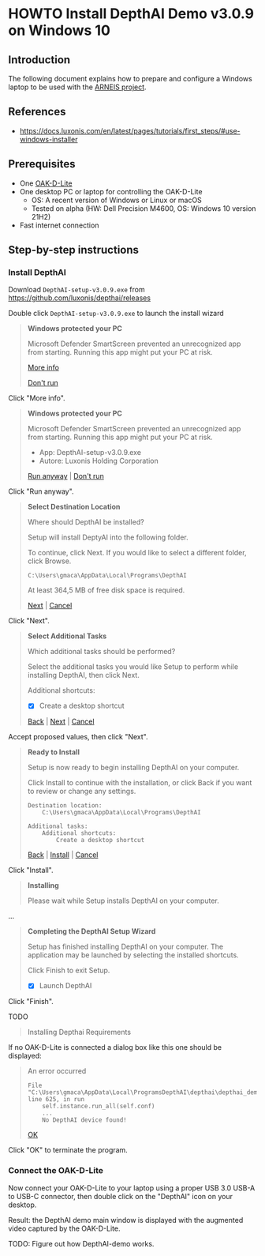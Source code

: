 # HOWTO Install DepthAI Demo v3.0.9 on Windows 10

<!-- (2022-01-14 18:33 CET) -->

## Introduction

The following document explains how to prepare and configure a Windows laptop to be used with the [ARNEIS project](https://github.com/B-AROL-O/ARNEIS/).

## References

* <https://docs.luxonis.com/en/latest/pages/tutorials/first_steps/#use-windows-installer>

## Prerequisites

* One [OAK-D-Lite](https://docs.luxonis.com/projects/hardware/en/latest/pages/DM9095.html)
* One desktop PC or laptop for controlling the OAK-D-Lite
  - OS: A recent version of Windows or Linux or macOS
  - Tested on alpha (HW: Dell Precision M4600, OS: Windows 10 version 21H2)
* Fast internet connection

## Step-by-step instructions

### Install DepthAI

Download `DepthAI-setup-v3.0.9.exe` from <https://github.com/luxonis/depthai/releases>

Double click `DepthAI-setup-v3.0.9.exe` to launch the install wizard

> **Windows protected your PC**
>
> Microsoft Defender SmartScreen prevented an unrecognized app from starting.
> Running this app might put your PC at risk.
>
> [More info](TODO)
>
> [Don't run](TODO)

Click "More info".

> **Windows protected your PC**
>
> Microsoft Defender SmartScreen prevented an unrecognized app from starting.
> Running this app might put your PC at risk.
>
> * App: DepthAI-setup-v3.0.9.exe
> * Autore: Luxonis Holding Corporation
>
> [Run anyway](TODO) | [Don't run](TODO)

Click "Run anyway".

> **Select Destination Location**
>
> Where should DepthAI be installed?
>
> Setup will install DeptyAI into the following folder.
>
> To continue, click Next.
> If you would like to select a different folder, click Browse.
>
> `C:\Users\gmaca\AppData\Local\Programs\DepthAI`
>
> At least 364,5 MB of free disk space is required.
>
> [Next](TODO) | [Cancel](TODO)

Click "Next".

> **Select Additional Tasks**
>
> Which additional tasks should be performed?
>
> Select the additional tasks you would like Setup to perform while installing DepthAI, then click Next.
>
> Additional shortcuts:
> * [x] Create a desktop shortcut
>
> [Back](TODO) | [Next](TODO) | [Cancel](TODO)

Accept proposed values, then click "Next".

> **Ready to Install**
>
> Setup is now ready to begin installing DepthAI on your computer.
>
> Click Install to continue with the installation, or click Back if you want to review or change any settings.
>
> ```text
> Destination location:
>     C:\Users\gmaca\AppData\Local\Programs\DepthAI
>
> Additional tasks:
>     Additional shortcuts:
>         Create a desktop shortcut
> ```
>
> [Back](TODO) | [Install](TODO) | [Cancel](TODO)

Click "Install".

<!-- (2022-01-14 19:46 CET) -->

> **Installing**
>
> Please wait while Setup installs DepthAI on your computer.

...

<!-- (2022-01-14 19:51 CET) -->

> **Completing the DepthAI Setup Wizard**
>
> Setup has finished installing DepthAI on your computer.
> The application may be launched by selecting the installed shortcuts.
>
> Click Finish to exit Setup.
>
> * [x] Launch DepthAI

Click "Finish".

TODO

> Installing Depthai Requirements

If no OAK-D-Lite is connected a dialog box like this one should be displayed:

> An error occurred
>
> ```text
> File "C:\Users\gmaca\AppData\Local\ProgramsDepthAI\depthai\depthai_demo.py", line 625, in run
>     self.instance.run_all(self.conf)
>     ...
>     No DepthAI device found!
> ```
>
> [OK](TODO)

Click "OK" to terminate the program.

### Connect the OAK-D-Lite

Now connect your OAK-D-Lite to your laptop using a proper USB 3.0 USB-A to USB-C connector,
then double click on the "DepthAI" icon on your desktop.

Result: the DepthAI demo main window is displayed with the augmented video captured by the OAK-D-Lite.

TODO: Figure out how DepthAI-demo works.

<!-- EOF -->
